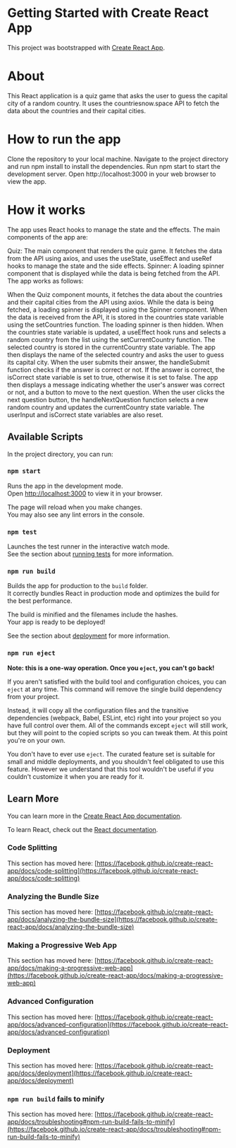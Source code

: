 # Getting Started with Create React App

This project was bootstrapped with [Create React App](https://github.com/facebook/create-react-app).

# About 
This React application is a quiz game that asks the user to guess the capital city of a random country. It uses the countriesnow.space API to fetch the data about the countries and their capital cities.

# How to run the app
Clone the repository to your local machine.
Navigate to the project directory and run npm install to install the dependencies.
Run npm start to start the development server.
Open http://localhost:3000 in your web browser to view the app.

# How it works
The app uses React hooks to manage the state and the effects. The main components of the app are:

Quiz: The main component that renders the quiz game. It fetches the data from the API using axios, and uses the useState, useEffect and useRef hooks to manage the state and the side effects.
Spinner: A loading spinner component that is displayed while the data is being fetched from the API.
The app works as follows:

When the Quiz component mounts, it fetches the data about the countries and their capital cities from the API using axios. While the data is being fetched, a loading spinner is displayed using the Spinner component.
When the data is received from the API, it is stored in the countries state variable using the setCountries function. The loading spinner is then hidden.
When the countries state variable is updated, a useEffect hook runs and selects a random country from the list using the setCurrentCountry function. The selected country is stored in the currentCountry state variable.
The app then displays the name of the selected country and asks the user to guess its capital city.
When the user submits their answer, the handleSubmit function checks if the answer is correct or not. If the answer is correct, the isCorrect state variable is set to true, otherwise it is set to false.
The app then displays a message indicating whether the user's answer was correct or not, and a button to move to the next question.
When the user clicks the next question button, the handleNextQuestion function selects a new random country and updates the currentCountry state variable. The userInput and isCorrect state variables are also reset.

## Available Scripts

In the project directory, you can run:

### `npm start`

Runs the app in the development mode.\
Open [http://localhost:3000](http://localhost:3000) to view it in your browser.

The page will reload when you make changes.\
You may also see any lint errors in the console.

### `npm test`

Launches the test runner in the interactive watch mode.\
See the section about [running tests](https://facebook.github.io/create-react-app/docs/running-tests) for more information.

### `npm run build`

Builds the app for production to the `build` folder.\
It correctly bundles React in production mode and optimizes the build for the best performance.

The build is minified and the filenames include the hashes.\
Your app is ready to be deployed!

See the section about [deployment](https://facebook.github.io/create-react-app/docs/deployment) for more information.

### `npm run eject`

**Note: this is a one-way operation. Once you `eject`, you can't go back!**

If you aren't satisfied with the build tool and configuration choices, you can `eject` at any time. This command will remove the single build dependency from your project.

Instead, it will copy all the configuration files and the transitive dependencies (webpack, Babel, ESLint, etc) right into your project so you have full control over them. All of the commands except `eject` will still work, but they will point to the copied scripts so you can tweak them. At this point you're on your own.

You don't have to ever use `eject`. The curated feature set is suitable for small and middle deployments, and you shouldn't feel obligated to use this feature. However we understand that this tool wouldn't be useful if you couldn't customize it when you are ready for it.

## Learn More

You can learn more in the [Create React App documentation](https://facebook.github.io/create-react-app/docs/getting-started).

To learn React, check out the [React documentation](https://reactjs.org/).

### Code Splitting

This section has moved here: [https://facebook.github.io/create-react-app/docs/code-splitting](https://facebook.github.io/create-react-app/docs/code-splitting)

### Analyzing the Bundle Size

This section has moved here: [https://facebook.github.io/create-react-app/docs/analyzing-the-bundle-size](https://facebook.github.io/create-react-app/docs/analyzing-the-bundle-size)

### Making a Progressive Web App

This section has moved here: [https://facebook.github.io/create-react-app/docs/making-a-progressive-web-app](https://facebook.github.io/create-react-app/docs/making-a-progressive-web-app)

### Advanced Configuration

This section has moved here: [https://facebook.github.io/create-react-app/docs/advanced-configuration](https://facebook.github.io/create-react-app/docs/advanced-configuration)

### Deployment

This section has moved here: [https://facebook.github.io/create-react-app/docs/deployment](https://facebook.github.io/create-react-app/docs/deployment)

### `npm run build` fails to minify

This section has moved here: [https://facebook.github.io/create-react-app/docs/troubleshooting#npm-run-build-fails-to-minify](https://facebook.github.io/create-react-app/docs/troubleshooting#npm-run-build-fails-to-minify)

